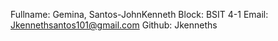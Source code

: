 Fullname: Gemina, Santos-JohnKenneth Block: BSIT 4-1 Email: Jkennethsantos101@gmail.com Github: Jkenneths